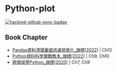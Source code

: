 # Python-plot
[![hackmd-github-sync-badge](https://hackmd.io/RczMO6wXS8mn2ViY87LLeg/badge)](https://hackmd.io/RczMO6wXS8mn2ViY87LLeg)

## Book Chapter
* [Pandas資料清理重塑過濾視覺化_旗標(2022)](https://www.flag.com.tw/books/product/F1369) | Ch12
* [Python資料科學實戰教本_旗標(2022)](https://www.flag.com.tw/books/product/F2745) | Ch9, Ch10
* [跨領域學Python_旗標(2020)](https://www.flag.com.tw/books/product/F0753) | Ch7, Ch9
